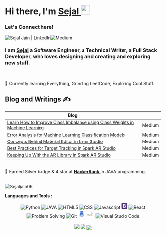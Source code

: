 # Hi there, I'm <a href="https://sejal-jain.netlify.app">Sejal </a><img src="https://media.giphy.com/media/hvRJCLFzcasrR4ia7z/giphy.gif" width="30px" height="30px">
### Let's Connect here!
<a href="https://www.linkedin.com/in/sejaljaincs/">
  <img align="left" alt="Sejal Jain | LinkedIn"
    src="https://img.shields.io/badge/linkedin-%230077B5.svg?&style=for-the-badge&logo=linkedin&logoColor=white" />
</a>
<a href="https://medium.com/@sejaljainn">
  <img align="left" alt="Medium"
    src="https://img.shields.io/badge/medium-%2312100E.svg?&style=for-the-badge&logo=medium&logoColor=white"
    height=25" />
</a>

<br />

<h3>I am <a href="https://www.linkedin.com/in/sejaljaincs/">Sejal</a> a Software Engineer, a Technical Writer, a Full Stack Developer, who loves designing and creating and exploring new stuff.</h3>                                                                                            
<br>                                                                          
                                                                           
🔭 Currently learning Everything, Grinding LeetCode, Exploring Cool Stuff.
 </br>                                                                                           
## Blog and Writings ✍️
| Blog                                                                                                                | &nbsp;         |
| ------------------------------------------------------------------------------------------------------------------- | ----------------- |
| [Learn How to Improve Class Imbalance using Class Weights in Machine Learning](https://medium.com/cometheartbeat/learn-how-to-improve-class-imbalance-using-class-weights-in-machine-learning-part-1-84395b317422) | Medium |
| [Error Analysis for Machine Learning Classification Models](https://medium.com/cometheartbeat/error-analysis-for-machine-learning-classification-models-8d35e240d9d3) | Medium |
| [Concepts Behind Material Editor in Lens Studio](https://medium.com/cometheartbeat/concepts-behind-material-editor-in-lens-studio-8c840d4bacdc) | Medium |
| [Best Practices for Target Tracking in Spark AR Studio](https://medium.com/cometheartbeat/best-practices-for-target-tracking-in-spark-ar-studio-43992bd07e6a) | Medium |
| [Keeping Up With the AR Library in Spark AR Studio](https://medium.com/cometheartbeat/keeping-up-with-the-ar-library-in-spark-ar-studio-d89380eedbd) | Medium |                                                            
 </br>
 🏅 Earned Silver badge & 4 star at <a href="https://www.hackerrank.com/profile/imsejaljain"><b>HackerRank</b> </a>in JAVA programming.
 <br>
 <br>
<p align="left"> 
<img src="https://komarev.com/ghpvc/?username=Sejaljain06&label=Views&color=blue&style=plastic" alt="Sejaljain06" />
 </p>     
 
                                                                                
**Languages and Tools :**
<p align="center">
  <img title="Python" height="25"
    src="https://github.com/zumrudu-anka/zumrudu-anka/blob/master/images/python-original.svg">
  <img title="JAVA" height="25"
    src="https://raw.githubusercontent.com/zumrudu-anka/zumrudu-anka/29e7bccce86a6814a3a79f55bca2495f35aaec5f/images/java-original.svg">
  <img title="HTML5" height="25" src="https://github.com/zumrudu-anka/zumrudu-anka/blob/master/images/html5.svg">
  <img title="CSS" height="25" src="https://github.com/zumrudu-anka/zumrudu-anka/blob/master/images/css.svg">
  <img title="Javascript" height="20"
    src="https://github.com/zumrudu-anka/zumrudu-anka/blob/master/images/javascript.svg">
  <img height="20"
    src="https://raw.githubusercontent.com/github/explore/80688e429a7d4ef2fca1e82350fe8e3517d3494d/topics/bootstrap/bootstrap.png">
  <img title="React" height="25"
    src="https://github.com/zumrudu-anka/zumrudu-anka/blob/master/images/react-original.svg">
  <img title="Problem Solving" height="25"
    src="https://github.com/zumrudu-anka/zumrudu-anka/blob/master/images/problemSolving.png">
  <img title="Git" height="25" src="https://github.com/zumrudu-anka/zumrudu-anka/blob/master/images/git-original.svg">
  <img height="25"
    src="https://raw.githubusercontent.com/github/explore/80688e429a7d4ef2fca1e82350fe8e3517d3494d/topics/sql/sql.png">
  <img height="25"
    src="https://raw.githubusercontent.com/github/explore/80688e429a7d4ef2fca1e82350fe8e3517d3494d/topics/mysql/mysql.png">
  <img title="Visual Studio Code" height="25"
    src="https://github.com/zumrudu-anka/zumrudu-anka/blob/master/images/vscode.png">
      <br>
      <br>
                                                                                    
  <img width="48%" src="https://github-readme-stats.vercel.app/api?username=Sejaljain06&show_icons=true&theme=tokyonight" />
  <img width="48%" src="https://github-readme-streak-stats.herokuapp.com/?user=Sejaljain06&theme=tokyonight" />
  
  <img align="center" src="https://github-readme-stats.vercel.app/api/top-langs/?username=Sejaljain06&theme=tokyonight&layout=compact&" />
</a>

                                                                                    
                                                                                    
                                                                                    
                                                                                    

